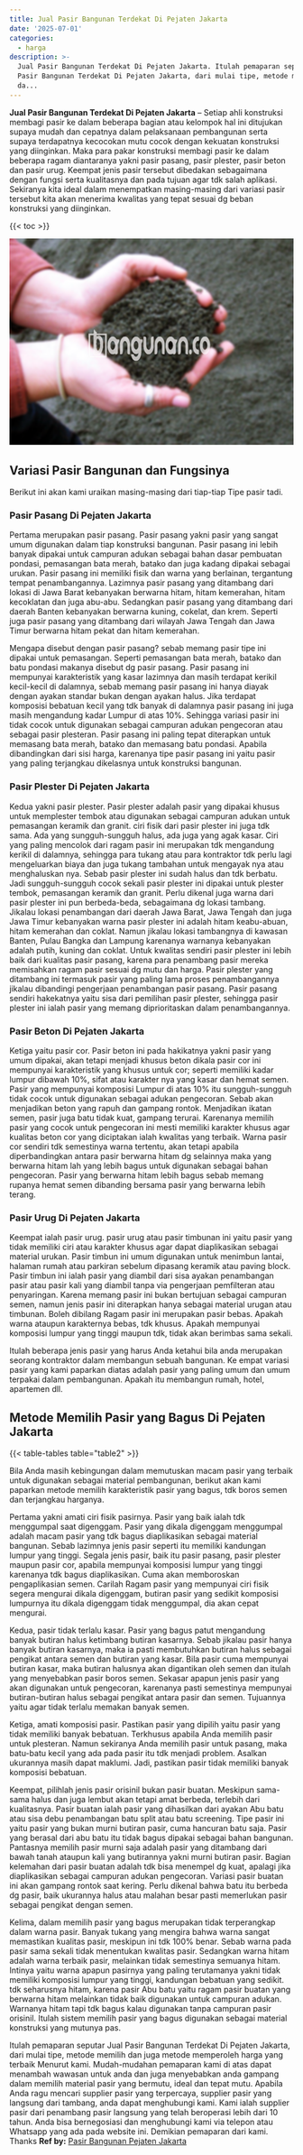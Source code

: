```yaml
---
title: Jual Pasir Bangunan Terdekat Di Pejaten Jakarta
date: '2025-07-01'
categories:
  - harga
description: >-
  Jual Pasir Bangunan Terdekat Di Pejaten Jakarta. Itulah pemaparan seputar Jual
  Pasir Bangunan Terdekat Di Pejaten Jakarta, dari mulai tipe, metode memilih
  da...
---
```


**Jual Pasir Bangunan Terdekat Di Pejaten Jakarta** – Setiap ahli konstruksi membagi pasir ke dalam beberapa bagian atau kelompok hal ini ditujukan supaya mudah dan cepatnya dalam pelaksanaan pembangunan serta supaya terdapatnya kecocokan mutu cocok dengan kekuatan konstruksi yang diinginkan. Maka para pakar konstruksi membagi pasir ke dalam beberapa ragam diantaranya yakni pasir pasang, pasir plester, pasir beton dan pasir urug. Keempat jenis pasir tersebut dibedakan sebagaimana dengan fungsi serta kualitasnya dan pada tujuan agar tdk salah aplikasi. Sekiranya kita ideal dalam menempatkan masing-masing dari variasi pasir tersebut kita akan menerima kwalitas yang tepat sesuai dg beban konstruksi yang diinginkan.

{{< toc >}}

![Jual Pasir Bangunan Terdekat Di Pejaten Jakarta](/images/jual-pasir-bangunan-51.png)

## Variasi Pasir Bangunan dan Fungsinya

Berikut ini akan kami uraikan masing-masing dari tiap-tiap Tipe pasir tadi.

### Pasir Pasang Di Pejaten Jakarta

Pertama merupakan pasir pasang. Pasir pasang yakni pasir yang sangat umum digunakan dalam tiap konstruksi bangunan. Pasir pasang ini lebih banyak dipakai untuk campuran adukan sebagai bahan dasar pembuatan pondasi, pemasangan bata merah, batako dan juga kadang dipakai sebagai urukan. Pasir pasang ini memiliki fisik dan warna yang berlainan, tergantung tempat penambangannya. Lazimnya pasir pasang yang ditambang dari lokasi di Jawa Barat kebanyakan berwarna hitam, hitam kemerahan, hitam kecoklatan dan juga abu-abu. Sedangkan pasir pasang yang ditambang dari daerah Banten kebanyakan berwarna kuning, cokelat, dan krem. Seperti juga pasir pasang yang ditambang dari wilayah Jawa Tengah dan Jawa Timur berwarna hitam pekat dan hitam kemerahan.

Mengapa disebut dengan pasir pasang? sebab memang pasir tipe ini dipakai untuk pemasangan. Seperti pemasangan bata merah, batako dan batu pondasi makanya disebut dg pasir pasang. Pasir pasang ini mempunyai karakteristik yang kasar lazimnya dan masih terdapat kerikil kecil-kecil di dalamnya, sebab memang pasir pasang ini hanya diayak dengan ayakan standar bukan dengan ayakan halus. Jika terdapat komposisi bebatuan kecil yang tdk banyak di dalamnya pasir pasang ini juga masih mengandung kadar Lumpur di atas 10%. Sehingga variasi pasir ini tidak cocok untuk digunakan sebagai campuran adukan pengecoran atau sebagai pasir plesteran. Pasir pasang ini paling tepat diterapkan untuk memasang bata merah, batako dan memasang batu pondasi. Apabila dibandingkan dari sisi harga, karenanya tipe pasir pasang ini yaitu pasir yang paling terjangkau dikelasnya untuk konstruksi bangunan.

### Pasir Plester Di Pejaten Jakarta

Kedua yakni pasir plester. Pasir plester adalah pasir yang dipakai khusus untuk memplester tembok atau digunakan sebagai campuran adukan untuk pemasangan keramik dan granit. ciri fisik dari pasir plester ini juga tdk sama. Ada yang sungguh-sungguh halus, ada juga yang agak kasar. Ciri yang paling mencolok dari ragam pasir ini merupakan tdk mengandung kerikil di dalamnya, sehingga para tukang atau para kontraktor tdk perlu lagi mengeluarkan biaya dan juga tukang tambahan untuk mengayak nya atau menghaluskan nya. Sebab pasir plester ini sudah halus dan tdk berbatu. Jadi sungguh-sungguh cocok sekali pasir plester ini dipakai untuk plester tembok, pemasangan keramik dan granit. Perlu dikenal juga warna dari pasir plester ini pun berbeda-beda, sebagaimana dg lokasi tambang. Jikalau lokasi penambangan dari daerah Jawa Barat, Jawa Tengah dan juga Jawa Timur kebanyakan warna pasir plester ini adalah hitam keabu-abuan, hitam kemerahan dan coklat. Namun jikalau lokasi tambangnya di kawasan Banten, Pulau Bangka dan Lampung karenanya warnanya kebanyakan adalah putih, kuning dan coklat. Untuk kwalitas sendiri pasir plester ini lebih baik dari kualitas pasir pasang, karena para penambang pasir mereka memisahkan ragam pasir sesuai dg mutu dan harga. Pasir plester yang ditambang ini termasuk pasir yang paling lama proses penambangannya jikalau dibandingi pengerjaan penambangan pasir pasang. Pasir pasang sendiri hakekatnya yaitu sisa dari pemilihan pasir plester, sehingga pasir plester ini ialah pasir yang memang diprioritaskan dalam penambangannya.

### Pasir Beton Di Pejaten Jakarta

Ketiga yaitu pasir cor. Pasir beton ini pada hakikatnya yakni pasir yang umum dipakai, akan tetapi menjadi khusus beton dikala pasir cor ini mempunyai karakteristik yang khusus untuk cor; seperti memiliki kadar lumpur dibawah 10%, sifat atau karakter nya yang kasar dan hemat semen. Pasir yang mempunyai komposisi Lumpur di atas 10% itu sungguh-sungguh tidak cocok untuk digunakan sebagai adukan pengecoran. Sebab akan menjadikan beton yang rapuh dan gampang rontok. Menjadikan ikatan semen, pasir juga batu tidak kuat, gampang terurai. Karenanya memilih pasir yang cocok untuk pengecoran ini mesti memiliki karakter khusus agar kualitas beton cor yang diciptakan ialah kwalitas yang terbaik. Warna pasir cor sendiri tdk semestinya warna tertentu, akan tetapi apabila diperbandingkan antara pasir berwarna hitam dg selainnya maka yang berwarna hitam lah yang lebih bagus untuk digunakan sebagai bahan pengecoran. Pasir yang berwarna hitam lebih bagus sebab memang rupanya hemat semen dibanding bersama pasir yang berwarna lebih terang.

### Pasir Urug Di Pejaten Jakarta

Keempat ialah pasir urug. pasir urug atau pasir timbunan ini yaitu pasir yang tidak memiliki ciri atau karakter khusus agar dapat diaplikasikan sebagai material urukan. Pasir timbun ini umum digunakan untuk menimbun lantai, halaman rumah atau parkiran sebelum dipasang keramik atau paving block. Pasir timbun ini ialah pasir yang diambil dari sisa ayakan penambangan pasir atau pasir kali yang diambil tanpa via pengerjaan pemfilteran atau penyaringan. Karena memang pasir ini bukan bertujuan sebagai campuran semen, namun jenis pasir ini diterapkan hanya sebagai material urugan atau timbunan. Boleh dibilang Ragam pasir ini merupakan pasir bebas. Apakah warna ataupun karakternya bebas, tdk khusus. Apakah mempunyai komposisi lumpur yang tinggi maupun tdk, tidak akan berimbas sama sekali.

Itulah beberapa jenis pasir yang harus Anda ketahui bila anda merupakan seorang kontraktor dalam membangun sebuah bangunan. Ke empat variasi pasir yang kami paparkan diatas adalah pasir yang paling umum dan umum terpakai dalam pembangunan. Apakah itu membangun rumah, hotel, apartemen dll.

## Metode Memilih Pasir yang Bagus Di Pejaten Jakarta

{{< table-tables table="table2" >}}

Bila Anda masih kebingungan dalam memutuskan macam pasir yang terbaik untuk digunakan sebagai material pembangunan, berikut akan kami paparkan metode memilih karakteristik pasir yang bagus, tdk boros semen dan terjangkau harganya.

Pertama yakni amati ciri fisik pasirnya. Pasir yang baik ialah tdk menggumpal saat digenggam. Pasir yang dikala digenggam menggumpal adalah macam pasir yang tdk bagus diaplikasikan sebagai material bangunan. Sebab lazimnya jenis pasir seperti itu memiliki kandungan lumpur yang tinggi. Segala jenis pasir, baik itu pasir pasang, pasir plester maupun pasir cor, apabila mempunyai komposisi lumpur yang tinggi karenanya tdk bagus diaplikasikan. Cuma akan memboroskan pengaplikasian semen. Carilah Ragam pasir yang mempunyai ciri fisik segera mengurai dikala digenggam, butiran pasir yang sedikit komposisi lumpurnya itu dikala digenggam tidak menggumpal, dia akan cepat mengurai.

Kedua, pasir tidak terlalu kasar. Pasir yang bagus patut mengandung banyak butiran halus ketimbang butiran kasarnya. Sebab jikalau pasir hanya banyak butiran kasarnya, maka ia pasti membutuhkan butiran halus sebagai pengikat antara semen dan butiran yang kasar. Bila pasir cuma mempunyai butiran kasar, maka butiran halusnya akan digantikan oleh semen dan itulah yang menyebabkan pasir boros semen. Sekasar apapun jenis pasir yang akan digunakan untuk pengecoran, karenanya pasti semestinya mempunyai butiran-butiran halus sebagai pengikat antara pasir dan semen. Tujuannya yaitu agar tidak terlalu memakan banyak semen.

Ketiga, amati komposisi pasir. Pastikan pasir yang dipilih yaitu pasir yang tidak memiliki banyak bebatuan. Terkhusus apabila Anda memilih pasir untuk plesteran. Namun sekiranya Anda memilih pasir untuk pasang, maka batu-batu kecil yang ada pada pasir itu tdk menjadi problem. Asalkan ukurannya masih dapat maklumi. Jadi, pastikan pasir tidak memiliki banyak komposisi bebatuan.

Keempat, pilihlah jenis pasir orisinil bukan pasir buatan. Meskipun sama-sama halus dan juga lembut akan tetapi amat berbeda, terlebih dari kualitasnya. Pasir buatan ialah pasir yang dihasilkan dari ayakan Abu batu atau sisa debu penambangan batu split atau batu screening. Tipe pasir ini yaitu pasir yang bukan murni butiran pasir, cuma hancuran batu saja. Pasir yang berasal dari abu batu itu tidak bagus dipakai sebagai bahan bangunan. Pantasnya memilih pasir murni saja adalah pasir yang ditambang dari bawah tanah ataupun kali yang butirannya yakni murni butiran pasir. Bagian kelemahan dari pasir buatan adalah tdk bisa menempel dg kuat, apalagi jika diaplikasikan sebagai campuran adukan pengecoran. Variasi pasir buatan ini akan gampang rontok saat kering. Perlu dikenal bahwa batu itu berbeda dg pasir, baik ukurannya halus atau malahan besar pasti memerlukan pasir sebagai pengikat dengan semen.

Kelima, dalam memilih pasir yang bagus merupakan tidak terperangkap dalam warna pasir. Banyak tukang yang mengira bahwa warna sangat memastikan kualitas pasir, meskipun ini tdk 100% benar. Sebab warna pada pasir sama sekali tidak menentukan kwalitas pasir. Sedangkan warna hitam adalah warna terbaik pasir, melainkan tidak semestinya semuanya hitam. Intinya yaitu warna apapun pasirnya yang paling terutamanya yakni tidak memiliki komposisi lumpur yang tinggi, kandungan bebatuan yang sedikit. tdk seharusnya hitam, karena pasir Abu batu yaitu ragam pasir buatan yang berwarna hitam melainkan tidak baik digunakan untuk campuran adukan. Warnanya hitam tapi tdk bagus kalau digunakan tanpa campuran pasir orisinil. Itulah sistem memilih pasir yang bagus digunakan sebagai material konstruksi yang mutunya pas.

Itulah pemaparan seputar Jual Pasir Bangunan Terdekat Di Pejaten Jakarta, dari mulai tipe, metode memilih dan juga metode memperoleh harga yang terbaik Menurut kami. Mudah-mudahan pemaparan kami di atas dapat menambah wawasan untuk anda dan juga menyebabkan anda gampang dalam memilih material pasir yang bermutu, ideal dan tepat mutu. Apabila Anda ragu mencari supplier pasir yang terpercaya, supplier pasir yang langsung dari tambang, anda dapat menghubungi kami. Kami ialah supplier pasir dari penambang pasir langsung yang telah beroperasi lebih dari 10 tahun. Anda bisa bernegosiasi dan menghubungi kami via telepon atau Whatsapp yang ada pada website ini. Demikian pemaparan dari kami. Thanks
**Ref by:** [Pasir Bangunan Pejaten Jakarta](https://id.wikipedia.org/wiki/Pasir)
